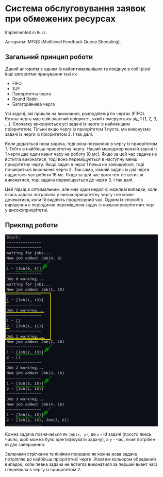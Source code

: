 # Система обслуговування заявок при обмежених ресурсах
Implemented in `Rust`.

Алгоритм: MFQS (Multilevel Feedback Queue Sheduling).

## Загальний принцип роботи
Даний алгоритм є одним із найоптимальніших та поєднує в собі різні інші алгоритми пранування такі як
* FIFO
* SJF
* Приорітетна черга
* Round Robin
* Багаторівнева черга

Усі задачі, які пришли на виконання, розподіленці по чергах (FIFO). Кожна черга має свій власний пріоритет, який номеруються від 1 (1, 2, 3, ...). Спочатку виконуються усі задачі із черги із найменшим пріоритетом. Тільки якщо черга із приорітетом 1 пуста, ми виконуємо задачі із черги із пріоритетом 2. І так далі.

Коли додається нова задача, тоді вона потрапляє в чергу із приорітетом 1. Тобто в найбільш приорітетну чергу. Наший менеджер кожній зарачі із 1 черги дає один квант часу на роботу (8 мс). Якщо за цей час задача не встигла виконатися, тоді вона переміщується в наступну менш приорітетну чергу.
Якщо задач в черзі 1 більш не залишилося, тоді починається виконання черги 2. Так само, кожній задачі із цієї черги надається час роботи 16 мс. Якщо за цей час вони теж не встигли виконатися, тоді задача переміщується до черги 3. І так далі.

Цей підхід є оптимальним, але має один недолік: можливі випадки, коли якась задача потрапила у низькоприорітетну чергу і не може дочекатися, коли їй виділять процесорний час. Одним із способів вирішення є періодичне переміщення задач із низькоприорітетних черг у високоприорітетні.

## Приклад роботи

![](resources/1.png)

Кожна задача позначаєься як `Job(x, y)`, де `x` - id задачі (просто якесь число, щоб можна було ідентифікувати задачу), а `y` - час, який потрібен їй для завершення.

Зеленими стрілками та лініями показано як кожна нова задача потріпляє до найбільш пріорітетної черги. Жовтим кольором обведений випадок, коли певна задача не встигла виконатися за перший вкант часі і перейшла в чергу із приорітетом 2.
